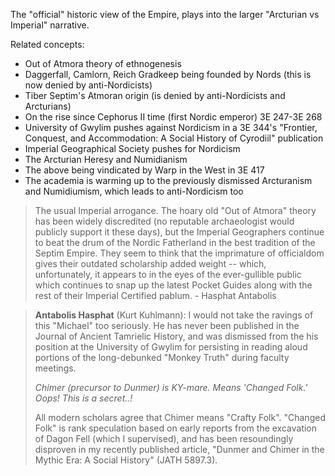 The "official" historic view of the Empire, plays into the larger "Arcturian vs Imperial" narrative.

Related concepts:
- Out of Atmora theory of ethnogenesis
- Daggerfall, Camlorn, Reich Gradkeep being founded by Nords (this is now denied by anti-Nordicists)
- Tiber Septim's Atmoran origin (is denied by anti-Nordicists and Arcturians)
- On the rise since Cephorus II time (first Nordic emperor) 3E 247-3E 268
- University of Gwylim pushes against Nordicism in a 3E 344's "Frontier, Conquest, and Accommodation: A Social History of Cyrodiil" publication
- Imperial Geographical Society pushes for Nordicism
- The Arcturian Heresy and Numidianism
- The above being vindicated by Warp in the West in 3E 417
- The academia is warming up to the previously dismissed Arcturanism and Numidiumism, which leads to anti-Nordicism too


> The usual Imperial arrogance. The hoary old "Out of Atmora" theory has been widely discredited (no reputable archaeologist would publicly support it these days), but the Imperial Geographers continue to beat the drum of the Nordic Fatherland in the best tradition of the Septim Empire. They seem to think that the imprimature of officialdom gives their outdated scholarship added weight -- which, unfortunately, it appears to in the eyes of the ever-gullible public which continues to snap up the latest Pocket Guides along with the rest of their Imperial Certified pablum. - Hasphat Antabolis

> **Antabolis Hasphat** (Kurt Kuhlmann): I would not take the ravings of this "Michael" too seriously. He has never been published in the Journal of Ancient Tamrielic History, and was dismissed from the his position at the University of Gwylim for persisting in reading aloud portions of the long-debunked "Monkey Truth" during faculty meetings.
> 
> *Chimer (precursor to Dunmer) is KY-mare. Means 'Changed Folk.' Oops! This is a secret..!*
> 
> All modern scholars agree that Chimer means "Crafty Folk". "Changed Folk" is rank speculation based on early reports from the excavation of Dagon Fell (which I supervised), and has been resoundingly disproven in my recently published article, "Dunmer and Chimer in the Mythic Era: A Social History" (JATH 5897.3).

